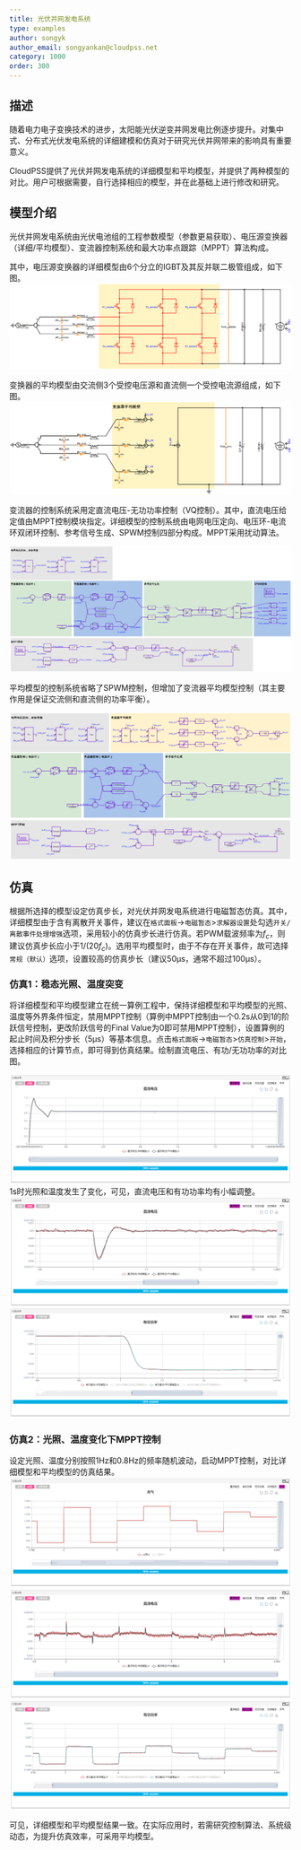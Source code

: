 ```yaml
---
title: 光伏并网发电系统
type: examples
author: songyk
author_email: songyankan@cloudpss.net
category: 1000
order: 300
---
```


## 描述
随着电力电子变换技术的进步，太阳能光伏逆变并网发电比例逐步提升。对集中式、分布式光伏发电系统的详细建模和仿真对于研究光伏并网带来的影响具有重要意义。

CloudPSS提供了光伏并网发电系统的详细模型和平均模型，并提供了两种模型的对比。用户可根据需要，自行选择相应的模型，并在此基础上进行修改和研究。

## 模型介绍

光伏并网发电系统由光伏电池组的工程参数模型（参数更易获取）、电压源变换器（详细/平均模型）、变流器控制系统和最大功率点跟踪（MPPT）算法构成。

其中，电压源变换器的详细模型由6个分立的IGBT及其反并联二极管组成，如下图。
![详细模型](PVsystem/PVsystem.png)

变换器的平均模型由交流侧3个受控电压源和直流侧一个受控电流源组成，如下图。
![平均模型](PVsystem/PVsystem_avm.png)

变流器的控制系统采用定直流电压-无功功率控制（VQ控制）。其中，直流电压给定值由MPPT控制模块指定。详细模型的控制系统由电网电压定向、电压环-电流环双闭环控制、参考信号生成、SPWM控制四部分构成。MPPT采用扰动算法。

![详细模型控制系统](PVsystem/PVsystem_ctrl.png)

平均模型的控制系统省略了SPWM控制，但增加了变流器平均模型控制（其主要作用是保证交流侧和直流侧的功率平衡）。

![平均模型控制系统](PVsystem/PVsystem_avm_ctrl.png)

## 仿真

根据所选择的模型设定仿真步长，对光伏并网发电系统进行电磁暂态仿真。其中，详细模型由于含有离散开关事件，建议在`格式面板`->`电磁暂态`>`求解器设置`处勾选`开关/离散事件处理增强`选项，采用较小的仿真步长进行仿真。若PWM载波频率为$f_c$，则建议仿真步长应小于$1/({20f_c})$。选用平均模型时，由于不存在开关事件，故可选择`常规（默认）`选项，设置较高的仿真步长（建议50μs，通常不超过100μs）。 

### 仿真1：稳态光照、温度突变

将详细模型和平均模型建立在统一算例工程中，保持详细模型和平均模型的光照、温度等外界条件恒定，禁用MPPT控制（算例中MPPT控制由一个0.2s从0到1的阶跃信号控制，更改阶跃信号的Final Value为0即可禁用MPPT控制），设置算例的起止时间及积分步长（5μs）等基本信息。点击`格式面板`->`电磁暂态`>`仿真控制`>`开始`，选择相应的计算节点，即可得到仿真结果。绘制直流电压、有功/无功功率的对比图。

![直流电压](PVsystem/PVsystem_udc.png)
1s时光照和温度发生了变化，可见，直流电压和有功功率均有小幅调整。
![直流电压放大图](PVsystem/PVsystem_udc_zoom.png)
![有功功率](PVsystem/PVsystem_p.png)

### 仿真2：光照、温度变化下MPPT控制

设定光照、温度分别按照1Hz和0.8Hz的频率随机波动，启动MPPT控制，对比详细模型和平均模型的仿真结果。
![光照变化](PVsystem/PVsystem_Radiation.png)
![直流电压](PVsystem/PVsystem_udc_sim2.png)
![直流电流](PVsystem/PVsystem_p_sim2.png)

可见，详细模型和平均模型结果一致。在实际应用时，若需研究控制算法、系统级动态，为提升仿真效率，可采用平均模型。
